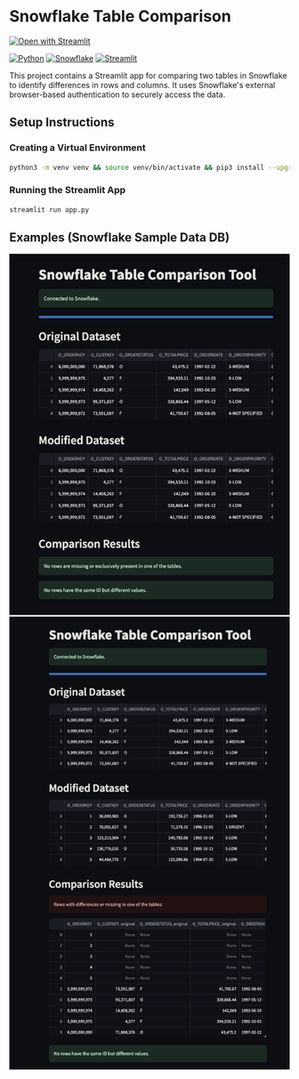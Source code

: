 # Snowflake Table Comparison
[![Open with Streamlit](https://img.shields.io/badge/-Open%20with%20Streamlit-FF4B4B?style=for-the-badge&logo=streamlit&logoColor=white)](https://snow-table-comparison.streamlit.app/)

[![Python](https://img.shields.io/badge/-Python-3776AB?style=for-the-badge&logo=python&logoColor=white)](https://python.org/)
[![Snowflake](https://img.shields.io/badge/-Snowflake-29B5E8?style=for-the-badge&logo=snowflake&logoColor=white)](https://snowflake.com/)
[![Streamlit](https://img.shields.io/badge/-Streamlit-FF4B4B?style=for-the-badge&logo=streamlit&logoColor=white)](https://streamlit.io/)

This project contains a Streamlit app for comparing two tables in Snowflake to identify differences in rows and columns. It uses Snowflake's external browser-based authentication to securely access the data.

## Setup Instructions

### Creating a Virtual Environment

```bash
python3 -m venv venv && source venv/bin/activate && pip3 install --upgrade pip && pip3 install -r requirements.txt 
```

### Running the Streamlit App

```bash
streamlit run app.py
```

## Examples (Snowflake Sample Data DB)
![Example 1](example_1.png)
![Example 2](example_2.png)

